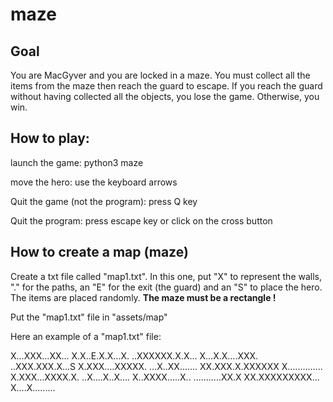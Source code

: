 # maze

## Goal
You are MacGyver and you are locked in a maze.
You must collect all the items from the maze then reach the guard to escape.
If you reach the guard without having collected all the objects,
you lose the game. Otherwise, you win.


## How to play:

launch the game: python3 maze

move the hero: use the keyboard arrows

Quit the game (not the program): press Q key

Quit the program: press escape key or click on the cross button


## How to create a map (maze)

Create a txt file called "map1.txt". In this one, put "X" to represent the walls,
 "." for the paths, an "E" for the exit (the guard) and an "S"
 to place the hero. The items are placed randomly.
**The maze must be a rectangle !**

Put the "map1.txt" file in "assets/map"

Here an example of a "map1.txt" file:

X...XXX...XX...
X.X..E.X.X...X.
..XXXXXX.X.X...
X...X.X....XXX.
..XXX.XXX.X...S
X.XXX....XXXXX.
...X..XX.......
XX.XXX.X.XXXXXX
X..............
X.XXX...XXXX.X.
..X....X..X....
X..XXXX.....X..
...........XX.X
XX.XXXXXXXXX...
X....X.........